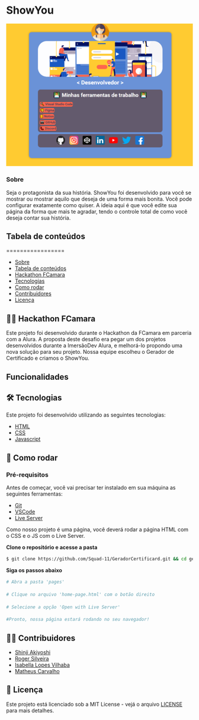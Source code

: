 # ShowYou

<div align="center">
  <img src=".github/showyou-github.png" alt="ShowYou GitHub">
</div>

### Sobre

Seja o protagonista da sua história. ShowYou foi desenvolvido para você se mostrar ou mostrar aquilo que deseja de uma forma mais bonita. Você pode configurar exatamente como quiser. A ideia aqui é que você edite sua página da forma que mais te agradar, tendo o controle total de como você deseja contar sua história.

## Tabela de conteúdos
=================
<!--ts-->
   * [Sobre](###sobre)
   * [Tabela de conteúdos](##tabela-de-conteúdos)
   * [Hackathon FCamara](##👨‍💻️-hackathon-fcamara)
   * [Tecnologias](##🛠️-tecnologias)
   * [Como rodar](##🚀-como-rodar)
   * [Contribuidores](##👦👩-contribuidores)
   * [Licença](##📝-licença)
<!--te-->

## 👨‍💻️ Hackathon FCamara

Este projeto foi desenvolvido durante o Hackathon da FCamara em parceria com a Alura.
A proposta deste desafio era pegar um dos projetos desenvolvidos durante a ImersãoDev Alura, e melhorá-lo propondo uma nova solução para seu projeto. Nossa equipe escolheu o Gerador de Certificado e criamos o ShowYou.

## Funcionalidades

## 🛠️ Tecnologias

Este projeto foi desenvolvido utilizando as seguintes tecnologias:

- [HTML](https://www.w3schools.com/html/)
- [CSS](https://www.w3schools.com/css/)
- [Javascript](https://www.w3schools.com/js/)

## 🚀 Como rodar

### Pré-requisitos

Antes de começar, você vai precisar ter instalado em sua máquina as seguintes ferramentas:
- [Git](https://git-scm.com)
- [VSCode](https://code.visualstudio.com/)
- [Live Server](https://github.com/ritwickdey/vscode-live-server)

Como nosso projeto é uma página, você deverá rodar a página HTML com o CSS e o JS com o Live Server.

**Clone o repositório e acesse a pasta**

```bash
$ git clone https://github.com/Squad-11/GeradorCertificard.git && cd geradorcertificard
```

**Siga os passos abaixo**

```bash
# Abra a pasta 'pages'

# Clique no arquivo 'home-page.html' com o botão direito

# Selecione a opção 'Open with Live Server'

#Pronto, nossa página estará rodando no seu navegador!
```

## 👦👩 Contribuidores

- [Shinji Akiyoshi](https://github.com/shinjiaki)
- [Roger Silveira](https://github.com/rogersilveiraa)
- [Isabella Lopes Vilhaba](https://github.com/Isabella-Lopes-Vilhaba)
- [Matheus Carvalho](https://github.com/Matheus-Galdino)

## 📝 Licença

Este projeto está licenciado sob a MIT License - vejá o arquivo [LICENSE](LICENSE) para mais detalhes. 